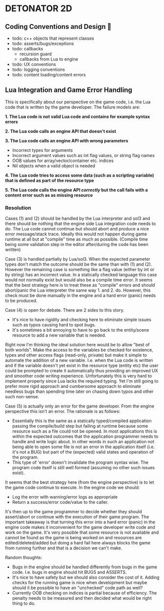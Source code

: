 # DETONATOR 2D

## Coding Conventions and Design 💭
 
- todo: c++ objects that represent classes
- todo: asserts/bugs/exceptions
- todo: callbacks
  - recursion guard
  - callbacks from Lua to engine  
- todo: UX conventions
- todo: logging conventions
- todo: content loading/content errors


## Lua Integration and Game Error Handling

This is specifically about our perspective on the game code, i.e. the Lua code that is written by the game developer.  The failure models are:

**1. The Lua code is not valid Lua code and contains for example syntax errors**

**2. The Lua code calls an engine API that doesn't exist**

**3. The Lua code calls an engine API with wrong parameters**
 - Incorrect types for arguments
 - Incorrect argument values such as int flag values, or string flag names
 - OOB values for array/vector/container etc. indices
 - Nil objects when a valid object is needed

**4. The Lua code tries to access some data (such as a scripting variable) that is defined as part of the resource type**

**5. The Lua code calls the engine API *correctly* but the call fails with a  content error such as as missing resource**

### Resolution

Cases (1) and (2) should be  handled by the Lua interpreter and sol3 and there should be nothing that the engine side Lua integration code needs to do. 
The Lua code cannot continue but should abort and produce a nice error message/stack trace. Ideally this would not happen during game runtime
at all but at "compile" time as much as possible. (Compile time being some validation step in the editor after/during the code has been written)

Case (3) is handled partially by Lua/sol3. When the expected parameter types don't match the outcome should be the same than with (1) and (2).
However the remaining case is something like a flag value (either by int or by string) has an incorrect value. In a statically checked language
this case would not normally exist but would also be a compile time error.  It seems that the best strategy here is to treat these as "compile" 
errors and should abort/panic the Lua interpreter the same way 1. and 2. do. However, this check must be done manually in the engine and a 
hard error (panic) needs to be produced. 

Case (4) is open for debate. There are 2 sides to this story. 
  - It's nice to have rigidity and checking here to eliminate simple issues such as typos causing hard to spot bugs. 
  - It's sometimes a bit annoying to have to go back to the entity/scene resource to add a new variable that is needed.

Right now I'm thinking the ideal solution here would be to allow "best of both worlds". Make the access to the variables be checked for existence, 
types and other access flags (read-only, private) but make it simple to automate the addition of a new variable. I.e. when the Lua code is written
and if the variable doesn't yet exist in the resource type (entity etc) the user could be prompted to create it automatically thus providing an
improved UX and smoother code writing experience. Unfortunately this is very hard to implement properly since Lua lacks the required typing.
Yet I'm still going to prefer more rigid approach and cumbersome approach to eliminate needless bugs than spending time later on chasing down
typos and other such non-sense.

Case (5) is actually only an error for the game developer. From the engine perspective this isn't an error. The rationale is as follows:
  - Essentially this is the same as a statically typed/compiled application passing the compile/build step but failing at runtime
    because some resource such as a file could not be opened. In most applications this is within the expected outcomes
    that the application programmer needs to handle and write logic about. In other words in such an application 
    not being able to open some file is not an error in the application itself (i.e. it's not a BUG) but part of the
    (expected) valid states and operation of the program.
  - This  type of 'error' doesn't invalidate the program syntax wise. The program code itself is still well formed
    (assuming no other such issues exist). 

It seems that the best strategy here (from the engine perspective) is to let the game code continue to execute. 
In the engine code we should:
- Log the error with warning/error logs as appropriate
- Return a success/error code/value to the caller. 

It's then up to the game programmer to decide whether they should assert/abort or continue with the execution of their game program. 
The important takeaway is that turning this error into a hard error (panic) in the engine code makes it inconvenient
for the game developer write code and work on the game. It's very possible that some resource is not available and cannot be found as the game
is being worked on and resources are edited/deleted/added but doing a hard fail here always blocks the game from
running further and that is a decision we can't make.

Random thoughts:

- Bugs in the engine should be handled differently from bugs in the game code. I.e. bugs in engine should hit BUGS and ASSERTS. 
- It's nice to have safety but we should also consider the cost of it. Adding checks for the running game is nice when development 
  but maybe should it be possible to have an "unchecked" code path as well?
- Currently OOB checking on indices is partial because of efficiency. The penalty needs to be measured and then decided what would be right thing to do.
 